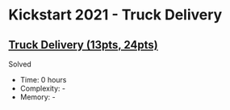 # Kickstart 2021 - Truck Delivery

## [Truck Delivery (13pts, 24pts)](https://codingcompetitions.withgoogle.com/kickstart/round/0000000000435a5b/000000000077a885)

Solved

* Time: 0 hours
* Complexity: -
* Memory: -
